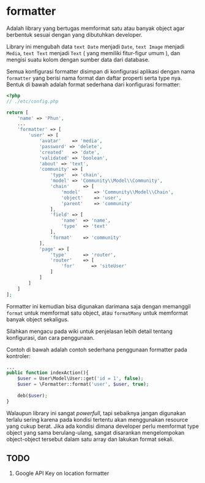 # formatter

Adalah library yang bertugas memformat satu atau banyak object agar berbentuk
sesuai dengan yang dibutuhkan developer.

Library ini mengubah data `text Date` menjadi `Date`, `text Image` menjadi `Media`,
`text Text` menjadi `Text` ( yang memiliki fitur-figur umum ), dan mengisi suatu
kolom dengan sumber data dari database.

Semua konfigurasi formatter disimpan di konfigurasi aplikasi dengan nama `formatter`
yang berisi nama format dan daftar properti serta type nya. Bentuk di bawah adalah
format sederhana dari konfigurasi formatter:

```php
<?php
// ./etc/config.php

return [
    'name' => 'Phun',
    ...
    'formatter' => [
        'user' => [
            'avatar'    => 'media',
            'password' => 'delete',
            'created'   => 'date',
            'validated' => 'boolean',
            'about' => 'text',
            'community' => [
                'type'  => 'chain',
                'model' => 'Community\\Model\\Community',
                'chain'     => [
                    'model'     => 'Community\\Model\\Chain',
                    'object'    => 'user',
                    'parent'    => 'community'
                ],
                'field' => [
                    'name'  => 'name',
                    'type'  => 'text'
                ],
                'format'    => 'community'
            ],
            'page' => [
                'type'      => 'router',
                'router'    => [
                    'for'      => 'siteUser'
                ]
            ]
        ]
    ]
];
```

Formatter ini kemudian bisa digunakan darimana saja dengan memanggil `format` untuk
memformat satu object, atau `formatMany` untuk memformat banyak object sekaligus.

Silahkan mengacu pada wiki untuk penjelasan lebih detail tentang konfigurasi, dan
cara penggunaan.

Contoh di bawah adalah contoh sederhana penggunaan formatter pada kontroler:

```php
...
public function indexAction(){
    $user = User\Model\User::get('id = 1', false);
    $user = \Formatter::format('user', $user, true);
    
    deb($user);
}
```

Walaupun library ini sangat *powerfull*, tapi sebaiknya jangan digunakan terlalu
sering karena pada kondisi tertentu akan menggunakan resource yang cukup berat.
Jika ada kondisi dimana developer perlu memformat type object yang sama berulang-ulang,
sangat disarankan mengelompokan object-object tersebut dalam satu array dan lakukan
format sekali.

## TODO

1. Google API Key on location formatter